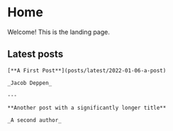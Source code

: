 # Home

Welcome! This is the landing page.

## Latest posts

````{panels}
[**A First Post**](posts/latest/2022-01-06-a-post)

_Jacob Deppen_

---

**Another post with a significantly longer title**

_A second author_

````
